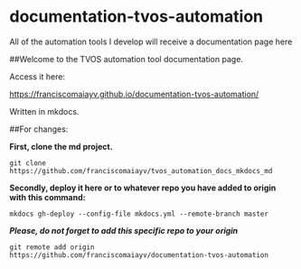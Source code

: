 # documentation-tvos-automation
All of the automation tools I develop will receive a documentation page here

##Welcome to the TVOS automation tool documentation page.

Access it here:

<https://franciscomaiayv.github.io/documentation-tvos-automation/>

Written in mkdocs. 

##For changes:

**First, clone the md project.**
```
git clone https://github.com/franciscomaiayv/tvos_automation_docs_mkdocs_md
```

**Secondly, deploy it here or to whatever repo you have added to origin with this command:**

```
mkdocs gh-deploy --config-file mkdocs.yml --remote-branch master
```
**_Please, do not forget to add this specific repo to your origin_** 

```
git remote add origin https://github.com/franciscomaiayv/documentation-tvos-automation

```
